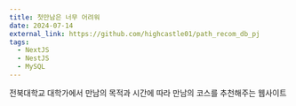 ```yaml
---
title: 첫만남은 너무 어려워
date: 2024-07-14
external_link: https://github.com/highcastle01/path_recom_db_pj
tags:
  - NextJS
  - NestJS
  - MySQL
---
```


전북대학교 대학가에서 만남의 목적과 시간에 따라 만남의 코스를 추천해주는 웹사이트 

<!--more-->